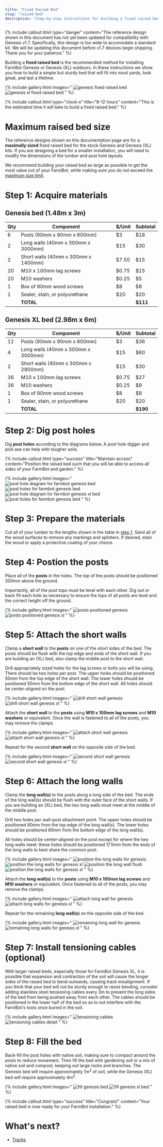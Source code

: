 ```yaml
---
title: "Fixed Raised Bed"
slug: "raised-bed"
description: "Step-by-step instructions for building a fixed raised bed for FarmBot Genesis or Genesis XL"
---
```


{%
include callout.html
type="danger"
content="The reference design shown in this document has not yet been updated for compatibility with Genesis v1.7. Specifically, this design is too wide to accomodate a standard kit. We will be updating this document before v1.7 devices begin shipping. Thank you for your patience."
%}

Building a **fixed raised bed** is the recommended method for installing FarmBot Genesis or Genesis (XL) outdoors. In these instructions we show you how to build a simple but sturdy bed that will fit into most yards, look great, and last a lifetime.

{% include gallery.html images="
![genesis fixed raised bed](_images/fixed_raised_bed_fill_bed.png)
![genesis xl fixed raised bed](_images/fixed_raised_bed_fill_bed_xl.png)
" %}

{%
include callout.html
type="clock-o"
title="8-12 hours"
content="This is the estimated time it will take to build a fixed raised bed."
%}

# Maximum raised bed size

The reference designs shown on this documentation page are for a **maximally sized** fixed raised bed for the stock Genesis and Genesis (XL) kits. If you are designing a bed for a smaller installation, you will need to modify the dimensions of the lumber and post hole layouts.

We recommend building your raised bed as large as possible to get the most value out of your FarmBot, while making sure you do not exceed the [maximum size limit](../supporting-infrastructure.md#maximum-size).

# Step 1: Acquire materials

## Genesis bed (1.48m x 3m)

|Qty|Component                                    |$/Unit|Subtotal|
|---|---------------------------------------------|------|--------|
|6  |Posts (90mm x 90mm x 600mm)                  |$3    |$18
|2  |Long walls (40mm x 300mm x 3000mm)           |$15   |$30
|2  |Short walls (40mm x 300mm x 1400mm)          |$7.50 |$15
|20 |M10 x 100mm lag screws                       |$0.75 |$15
|20 |M10 washers                                  |$0.25 |$5
|1  |Box of 90mm wood screws                      |$8    |$8
|1  |Sealer, stain, or polyurethane               |$20   |$20
|   |**TOTAL**                                    |      |**$111**

## Genesis XL bed (2.98m x 6m)

|Qty|Component                                    |$/Unit|Subtotal|
|---|---------------------------------------------|------|--------|
|12 |Posts (90mm x 90mm x 600mm)                  |$3    |$36
|4  |Long walls (40mm x 300mm x 3000mm)           |$15   |$60
|2  |Short walls (40mm x 300mm x 2900mm)          |$15   |$30
|36 |M10 x 100mm lag screws                       |$0.75 |$27
|36 |M10 washers                                  |$0.25 |$9
|1  |Box of 90mm wood screws                      |$8    |$8
|1  |Sealer, stain, or polyurethane               |$20   |$20
|   |**TOTAL**                                    |      |**$190**

# Step 2: Dig post holes

Dig **post holes** according to the diagrams below. A post hole digger and pick axe can help with tougher soils.

{%
include callout.html
type="success"
title="Maintain access"
content="Position the raised bed such that you will be able to access all sides of your FarmBot and garden."
%}

{% include gallery.html images="
![post hole diagram for farmbot genesis bed](_images/fixed_raised_bed_post_hole_diagram.png)
![post holes for farmbot genesis bed](_images/fixed_raised_bed_post_holes_dug.png)
![post hole diagram for farmbot genesis xl bed](_images/fixed_raised_bed_post_hole_diagram_xl.png)
![post holes for farmbot genesis bed](_images/fixed_raised_bed_post_holes_dug_xl.png)
" %}

# Step 3: Prepare the materials

Cut all of your lumber to the lengths shown in the table in [step 1](#step-1-acquire-materials). Sand all of the wood surfaces to remove any markings and splinters. If desired, stain the wood or apply a protective coating of your choice.

# Step 4: Postion the posts

Place all of the **posts** in the holes. The top of the posts should be positioned 300mm above the ground.

Importantly, all of the post tops must be level with each other. Dig out or back fill each hole as necessary to ensure the tops of all posts are level and the correct height off the ground.

{% include gallery.html images="
![posts positioned genesis](_images/fixed_raised_bed_posts_positioned.png)
![posts positioned genesis xl](_images/fixed_raised_bed_posts_positioned_xl.png)
" %}

# Step 5: Attach the short walls

Clamp a **short wall** to the **posts** on one of the short sides of the bed. The posts should be flush with the top edge and ends of the short wall. If you are building an (XL) bed, also clamp the middle post to the short wall.

Drill appropriately sized holes for the lag screws or bolts you will be using. There should be two holes per post. The upper holes should be positioned 50mm from the top edge of the short wall. The lower holes should be positioned 50mm from the bottom edge of the short wall. All holes should be center-aligned on the post.

{% include gallery.html images="
![drill short wall genesis](_images/fixed_raised_bed_drill_short_wall.png)
![drill short wall genesis xl](_images/fixed_raised_bed_drill_short_wall_xl.png)
" %}

Attach the **short wall** to the **posts** using **M10 x 100mm lag screws** and **M10 washers** or equivalent. Once the wall is fastened to all of the posts, you may remove the clamps.

{% include gallery.html images="
![attach short wall genesis](_images/fixed_raised_bed_attach_short_wall.png)
![attach short wall genesis xl](_images/fixed_raised_bed_attach_short_wall_xl.png)
" %}

Repeat for the second **short wall** on the opposite side of the bed.

{% include gallery.html images="
![second short wall genesis](_images/fixed_raised_bed_attach_second_short_wall.png)
![second short wall genesis xl](_images/fixed_raised_bed_attach_second_short_wall_xl.png)
" %}

# Step 6: Attach the long walls

Clamp the **long wall(s)** to the posts along a long side of the bed. The ends of the long wall(s) should be flush with the outer face of the short walls. If you are building an (XL) bed, the two long walls must meet at the middle of the middle post.

Drill two holes per wall-post attachment point. The upper holes should be positioned 80mm from the top edge of the long wall(s). The lower holes should be positioned 80mm from the bottom edge of the long wall(s).

All holes should be center-aligned on the post except for where the two long walls meet: these holes should be positioned 17.5mm from the ends of the long walls to best share the common post.

{% include gallery.html images="
![position the long walls for genesis](_images/fixed_raised_bed_position_long_walls.png)
![position the long walls for genesis xl](_images/fixed_raised_bed_position_long_walls_xl.png)
![position the long wall flush](_images/fixed_raised_bed_position_long_wall.png)
![position the long walls for genesis xl](_images/fixed_raised_bed_position_long_walls_xl_2.png)
" %}

Attach the **long wall(s)** to the **posts** using **M10 x 100mm lag screws** and **M10 washers** or equivalent. Once fastened to all of the posts, you may remove the clamps.

{% include gallery.html images="
![attach long wall for genesis](_images/fixed_raised_bed_attach_long_wall.png)
![attach long walls for genesis xl](_images/fixed_raised_bed_attach_long_wall_xl.png)
" %}

Repeat for the remaining **long wall(s)** on the opposite side of the bed.

{% include gallery.html images="
![remaining long wall for genesis](_images/fixed_raised_bed_remaining_long_wall.png)
![remaining long walls for genesis xl](_images/fixed_raised_bed_remaining_long_wall_xl.png)
" %}

# Step 7: Install tensioning cables (optional)

With larger raised beds, especially those for FarmBot Genesis XL, it is possible that expansion and contraction of the soil will cause the longer sides of the raised bed to bend outwards, causing track misalignment. If you think that your bed will not be sturdy enough to resist bending, consider adding stainless steel tensioning cables every 3m to prevent the long sides of the bed from being pushed away from each other. The cables should be positioned in the lower half of the bed so as to not interfere with the FarmBot's tools once buried in the soil.

{% include gallery.html images="
![tensioning cables](_images/fixed_raised_bed_tensioning_cables.jpg)
![tensioning cables detail](_images/fixed_raised_bed_tensioning_cables_detail.jpg)
" %}

# Step 8: Fill the bed

Back-fill the post holes with native soil, making sure to compact around the posts to reduce movement. Then fill the bed with gardening soil or a mix of native soil and compost, keeping out large rocks and branches. The Genesis bed will require approximately 1m<sup>2</sup> of soil, while the Genesis (XL) bed will require approximately 4m<sup>2</sup>.

{% include gallery.html images="
![fill genesis bed](_images/fixed_raised_bed_fill_bed.png)
![fill genesis xl bed](_images/fixed_raised_bed_fill_bed_xl.png)
" %}

{%
include callout.html
type="success"
title="Congrats!"
content="Your raised bed is now ready for your FarmBot installation."
%}

# What's next?

 * [Tracks](../tracks.md)
